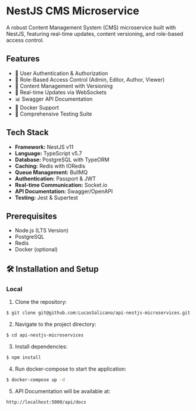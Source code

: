 # NestJS CMS Microservice

A robust Content Management System (CMS) microservice built with NestJS, featuring real-time updates, content versioning, and role-based access control.

## Features

- 🔐 User Authentication & Authorization
- 👥 Role-Based Access Control (Admin, Editor, Author, Viewer)
- 📝 Content Management with Versioning
- 🔄 Real-time Updates via WebSockets
- 📊 Swagger API Documentation
- 🐳 Docker Support
- 🧪 Comprehensive Testing Suite

## Tech Stack

- **Framework:** NestJS v11
- **Language:** TypeScript v5.7
- **Database:** PostgreSQL with TypeORM
- **Caching:** Redis with IORedis
- **Queue Management:** BullMQ
- **Authentication:** Passport & JWT
- **Real-time Communication:** Socket.io
- **API Documentation:** Swagger/OpenAPI
- **Testing:** Jest & Supertest

## Prerequisites

- Node.js (LTS Version)
- PostgreSQL
- Redis
- Docker (optional)

## 🛠️ Installation and Setup

### Local

1. Clone the repository:
```bash
$ git clone git@github.com:LucasSalicano/api-nestjs-microservices.git
```

2. Navigate to the project directory:
```bash
$ cd api-nestjs-microservices
```

3. Install dependencies:
```bash
$ npm install
```

4. Run docker-compose to start the application:
```bash
$ docker-compose up -d
```
5. API Documentation will be available at:
```bash
http://localhost:5000/api/docs
```